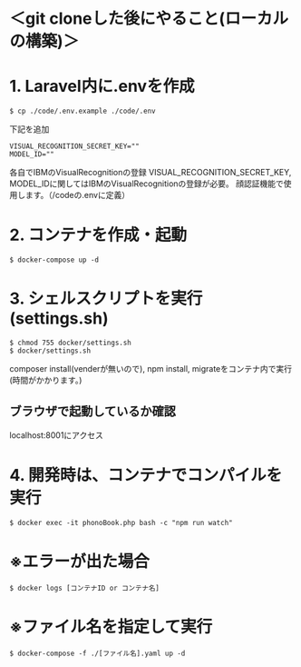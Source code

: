 # ＜git cloneした後にやること(ローカルの構築)＞

# 1. Laravel内に.envを作成
    $ cp ./code/.env.example ./code/.env


下記を追加
```:
VISUAL_RECOGNITION_SECRET_KEY=""
MODEL_ID=""
```
各自でIBMのVisualRecognitionの登録
VISUAL_RECOGNITION_SECRET_KEY, MODEL_IDに関してはIBMのVisualRecognitionの登録が必要。
顔認証機能で使用します。（/codeの.envに定義）


# 2. コンテナを作成・起動
    $ docker-compose up -d


# 3. シェルスクリプトを実行(settings.sh)
    $ chmod 755 docker/settings.sh
    $ docker/settings.sh

composer install(venderが無いので), npm install, migrateをコンテナ内で実行
(時間がかかります。)


## ブラウザで起動しているか確認
localhost:8001にアクセス


# 4. 開発時は、コンテナでコンパイルを実行
    $ docker exec -it phonoBook.php bash -c "npm run watch"


# ※エラーが出た場合
    $ docker logs [コンテナID or コンテナ名]

# ※ファイル名を指定して実行
    $ docker-compose -f ./[ファイル名].yaml up -d
